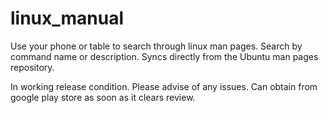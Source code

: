 # linux_manual
Use your phone or table to search through linux man pages.  Search by command name or description.  Syncs directly from the Ubuntu man pages repository.

In working release condition.  Please advise of any issues.  Can obtain from google play store as soon as it clears review.
